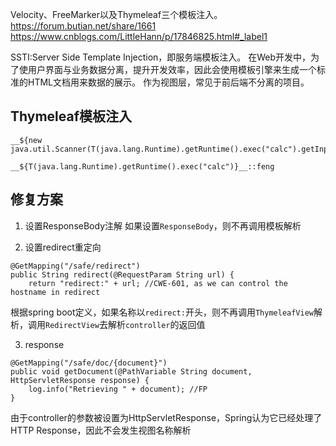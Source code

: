Velocity、FreeMarker以及Thymeleaf三个模板注入。
<https://forum.butian.net/share/1661>
<https://www.cnblogs.com/LittleHann/p/17846825.html#_label1>

SSTI:Server Side Template Injection，即服务端模板注入。
在Web开发中，为了使用户界面与业务数据分离，提升开发效率，因此会使用模板引擎来生成一个标准的HTML文档用来数据的展示。
作为视图层，常见于前后端不分离的项目。

## **Thymeleaf模板注入**
```
__${new java.util.Scanner(T(java.lang.Runtime).getRuntime().exec("calc").getInputStream()).next()}__::.x

__${T(java.lang.Runtime).getRuntime().exec("calc")}__::feng
```


## **修复方案**
1. 设置ResponseBody注解
如果设置`ResponseBody`，则不再调用模板解析

2. 设置redirect重定向
```
@GetMapping("/safe/redirect")
public String redirect(@RequestParam String url) {
    return "redirect:" + url; //CWE-601, as we can control the hostname in redirect
```
根据spring boot定义，如果名称以`redirect:`开头，则不再调用`ThymeleafView`解析，调用`RedirectView`去解析`controller`的返回值

3. response
```
@GetMapping("/safe/doc/{document}")
public void getDocument(@PathVariable String document, HttpServletResponse response) {
    log.info("Retrieving " + document); //FP
}
```
由于controller的参数被设置为HttpServletResponse，Spring认为它已经处理了HTTP Response，因此不会发生视图名称解析


